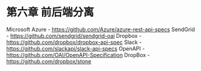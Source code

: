 # 第六章 前后端分离


Microsoft Azure - https://github.com/Azure/azure-rest-api-specs
SendGrid - https://github.com/sendgrid/sendgrid-oai
Dropbox - https://github.com/dropbox/dropbox-api-spec
Slack - https://github.com/slackapi/slack-api-specs
OpenAPI - https://github.com/OAI/OpenAPI-Specification
DropBox - https://github.com/dropbox/stone
